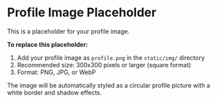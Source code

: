 # Profile Image Placeholder

This is a placeholder for your profile image. 

**To replace this placeholder:**
1. Add your profile image as `profile.png` in the `static/img/` directory
2. Recommended size: 300x300 pixels or larger (square format)
3. Format: PNG, JPG, or WebP

The image will be automatically styled as a circular profile picture with a white border and shadow effects.
